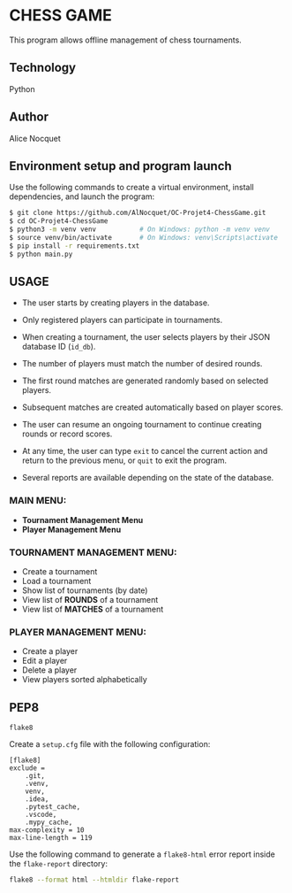 # CHESS GAME

This program allows offline management of chess tournaments.


## Technology

Python


## Author

Alice Nocquet


## Environment setup and program launch

Use the following commands to create a virtual environment, install dependencies, and launch the program:

```bash
$ git clone https://github.com/AlNocquet/OC-Projet4-ChessGame.git
$ cd OC-Projet4-ChessGame
$ python3 -m venv venv           # On Windows: python -m venv venv
$ source venv/bin/activate       # On Windows: venv\Scripts\activate
$ pip install -r requirements.txt
$ python main.py
```


## USAGE

- The user starts by creating players in the database.  
- Only registered players can participate in tournaments.

- When creating a tournament, the user selects players by their JSON database ID (`id_db`).  
- The number of players must match the number of desired rounds.

- The first round matches are generated randomly based on selected players.  
- Subsequent matches are created automatically based on player scores.

- The user can resume an ongoing tournament to continue creating rounds or record scores.

- At any time, the user can type `exit` to cancel the current action and return to the previous menu, or `quit` to exit the program.

- Several reports are available depending on the state of the database.


### MAIN MENU:

- **Tournament Management Menu**
- **Player Management Menu**


### TOURNAMENT MANAGEMENT MENU:

- Create a tournament  
- Load a tournament  
- Show list of tournaments (by date)  
- View list of **ROUNDS** of a tournament  
- View list of **MATCHES** of a tournament  


### PLAYER MANAGEMENT MENU:

- Create a player  
- Edit a player  
- Delete a player  
- View players sorted alphabetically  


## PEP8

`flake8`

Create a `setup.cfg` file with the following configuration:

```
[flake8]
exclude =
    .git,    
    .venv,
    venv,
    .idea,
    .pytest_cache,
    .vscode,
    .mypy_cache,
max-complexity = 10
max-line-length = 119
```

Use the following command to generate a `flake8-html` error report inside the `flake-report` directory:

```bash
flake8 --format html --htmldir flake-report
```
